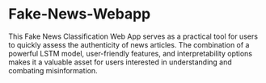 # Fake-News-Webapp
This Fake News Classification Web App serves as a practical tool for users to quickly assess the authenticity of news articles. The combination of a powerful LSTM model, user-friendly features, and interpretability options makes it a valuable asset for users interested in understanding and combating misinformation.
